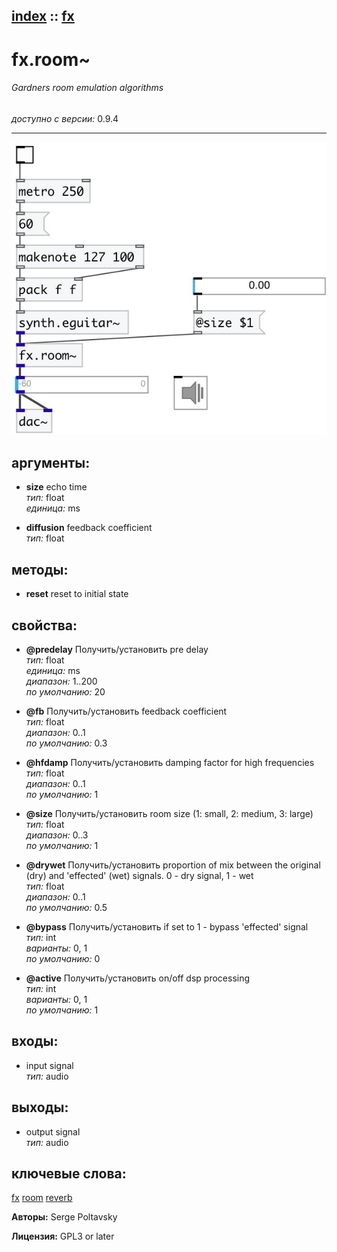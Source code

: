 [index](index.html) :: [fx](category_fx.html)
---

# fx.room~

###### Gardners room emulation algorithms

*доступно с версии:* 0.9.4

---




[![example](../examples/img/fx.room~.jpg)](../examples/pd/fx.room~.pd)



## аргументы:

* **size**
echo time<br>
_тип:_ float<br>
_единица:_ ms<br>

* **diffusion**
feedback coefficient<br>
_тип:_ float<br>



## методы:

* **reset**
reset to initial state<br>




## свойства:

* **@predelay** 
Получить/установить pre delay<br>
_тип:_ float<br>
_единица:_ ms<br>
_диапазон:_ 1..200<br>
_по умолчанию:_ 20<br>

* **@fb** 
Получить/установить feedback coefficient<br>
_тип:_ float<br>
_диапазон:_ 0..1<br>
_по умолчанию:_ 0.3<br>

* **@hfdamp** 
Получить/установить damping factor for high frequencies<br>
_тип:_ float<br>
_диапазон:_ 0..1<br>
_по умолчанию:_ 1<br>

* **@size** 
Получить/установить room size (1: small, 2: medium, 3: large)<br>
_тип:_ float<br>
_диапазон:_ 0..3<br>
_по умолчанию:_ 1<br>

* **@drywet** 
Получить/установить proportion of mix between the original (dry) and &#39;effected&#39; (wet) signals. 0 -
dry signal, 1 - wet<br>
_тип:_ float<br>
_диапазон:_ 0..1<br>
_по умолчанию:_ 0.5<br>

* **@bypass** 
Получить/установить if set to 1 - bypass &#39;effected&#39; signal<br>
_тип:_ int<br>
_варианты:_ 0, 1<br>
_по умолчанию:_ 0<br>

* **@active** 
Получить/установить on/off dsp processing<br>
_тип:_ int<br>
_варианты:_ 0, 1<br>
_по умолчанию:_ 1<br>



## входы:

* input signal<br>
_тип:_ audio



## выходы:

* output signal<br>
_тип:_ audio



## ключевые слова:

[fx](keywords/fx.html)
[room](keywords/room.html)
[reverb](keywords/reverb.html)






**Авторы:** Serge Poltavsky




**Лицензия:** GPL3 or later





